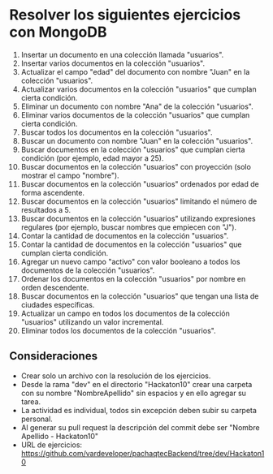 # Resolver los siguientes ejercicios con MongoDB

1. Insertar un documento en una colección llamada "usuarios".
2. Insertar varios documentos en la colección "usuarios".
3. Actualizar el campo "edad" del documento con nombre "Juan" en la colección "usuarios".
4. Actualizar varios documentos en la colección "usuarios" que cumplan cierta condición.
5. Eliminar un documento con nombre "Ana" de la colección "usuarios".
6. Eliminar varios documentos de la colección "usuarios" que cumplan cierta condición.
7. Buscar todos los documentos en la colección "usuarios".
8. Buscar un documento con nombre "Juan" en la colección "usuarios".
9. Buscar documentos en la colección "usuarios" que cumplan cierta condición (por ejemplo, edad mayor a 25).
10. Buscar documentos en la colección "usuarios" con proyección (solo mostrar el campo "nombre").
11. Buscar documentos en la colección "usuarios" ordenados por edad de forma ascendente.
12. Buscar documentos en la colección "usuarios" limitando el número de resultados a 5.
13. Buscar documentos en la colección "usuarios" utilizando expresiones regulares (por ejemplo, buscar nombres que empiecen con "J").
14. Contar la cantidad de documentos en la colección "usuarios".
15. Contar la cantidad de documentos en la colección "usuarios" que cumplan cierta condición.
16. Agregar un nuevo campo "activo" con valor booleano a todos los documentos de la colección "usuarios".
17. Ordenar los documentos en la colección "usuarios" por nombre en orden descendente.
18. Buscar documentos en la colección "usuarios" que tengan una lista de ciudades específicas.
19. Actualizar un campo en todos los documentos de la colección "usuarios" utilizando un valor incremental.
20. Eliminar todos los documentos de la colección "usuarios".

## Consideraciones

- Crear solo un archivo con la resolución de los ejercicios.
- Desde la rama "dev" en el directorio "Hackaton10" crear una carpeta con su nombre "NombreApellido" sin espacios y en ello agregar su tarea.
- La actividad es individual, todos sin excepción deben subir su carpeta personal.
- Al generar su pull request la descripción del commit debe ser "Nombre Apellido - Hackaton10"
- URL de ejercicios: https://github.com/vardeveloper/pachaqtecBackend/tree/dev/Hackaton10
